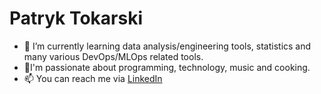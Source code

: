 # Patryk Tokarski
- 🌱 I’m currently learning data analysis/engineering tools, statistics and many various DevOps/MLOps related tools.
- 👀I'm passionate about programming, technology, music and cooking.
- 📫 You can reach me via [LinkedIn](https://www.linkedin.com/in/patryk-tokarski/)

<!---
TokarskiPatryk/TokarskiPatryk is a ✨ special ✨ repository because its `README.md` (this file) appears on your GitHub profile.
You can click the Preview link to take a look at your changes.
--->
